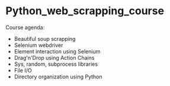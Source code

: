 # Python_web_scrapping_course
Course agenda:
- Beautiful soup scrapping
- Selenium webdriver
- Element interaction using Selenium
- Drag'n'Drop using Action Chains
- Sys, random, subprocess libraries
- File I/O
- Directory organization using Python
